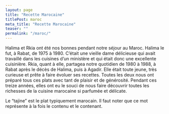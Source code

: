 ```yaml
---
layout: page
title: "Recette Marocaine"
titlePost: maroc
meta_title: "Recette Marocaine"
teaser: ""
permalink: "/maroc/"
---
```

Halima et Rkia ont été nos bonnes pendant notre séjour au Maroc. Halima le fut, à Rabat, de 1975 à 1980. C’était une vieille dame délicieuse qui avait travaillé dans les cuisines d’un ministère et qui était donc une excellente cuisinière. Rkia, quant à elle, partagea notre quotidien de 1980 à 1988, à Rabat après le décès de Halima, puis à Agadir. Elle était toute jeune, très curieuse et prête à faire évoluer ses recettes. Toutes les deux nous ont préparé tous ces plats avec tant de plaisir et de générosité. Pendant ces treize années, elles ont eu le souci de nous faire découvrir toutes les richesses de la cuisine marocaine si parfumée et délicate.

Le “tajine” est le plat typiquement marocain. Il faut noter que ce mot représente à la fois le contenu et le contenant.
